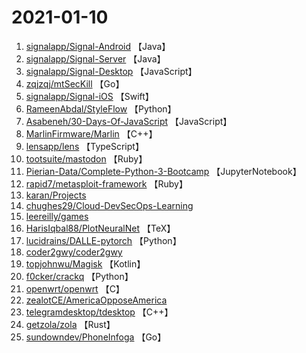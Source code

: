 # 2021-01-10

1. [signalapp/Signal-Android](https://github.com/signalapp/Signal-Android) 【Java】
2. [signalapp/Signal-Server](https://github.com/signalapp/Signal-Server) 【Java】
3. [signalapp/Signal-Desktop](https://github.com/signalapp/Signal-Desktop) 【JavaScript】
4. [zqjzqj/mtSecKill](https://github.com/zqjzqj/mtSecKill) 【Go】
5. [signalapp/Signal-iOS](https://github.com/signalapp/Signal-iOS) 【Swift】
6. [RameenAbdal/StyleFlow](https://github.com/RameenAbdal/StyleFlow) 【Python】
7. [Asabeneh/30-Days-Of-JavaScript](https://github.com/Asabeneh/30-Days-Of-JavaScript) 【JavaScript】
8. [MarlinFirmware/Marlin](https://github.com/MarlinFirmware/Marlin) 【C++】
9. [lensapp/lens](https://github.com/lensapp/lens) 【TypeScript】
10. [tootsuite/mastodon](https://github.com/tootsuite/mastodon) 【Ruby】
11. [Pierian-Data/Complete-Python-3-Bootcamp](https://github.com/Pierian-Data/Complete-Python-3-Bootcamp) 【JupyterNotebook】
12. [rapid7/metasploit-framework](https://github.com/rapid7/metasploit-framework) 【Ruby】
13. [karan/Projects](https://github.com/karan/Projects) 
14. [chughes29/Cloud-DevSecOps-Learning](https://github.com/chughes29/Cloud-DevSecOps-Learning) 
15. [leereilly/games](https://github.com/leereilly/games) 
16. [HarisIqbal88/PlotNeuralNet](https://github.com/HarisIqbal88/PlotNeuralNet) 【TeX】
17. [lucidrains/DALLE-pytorch](https://github.com/lucidrains/DALLE-pytorch) 【Python】
18. [coder2gwy/coder2gwy](https://github.com/coder2gwy/coder2gwy) 
19. [topjohnwu/Magisk](https://github.com/topjohnwu/Magisk) 【Kotlin】
20. [f0cker/crackq](https://github.com/f0cker/crackq) 【Python】
21. [openwrt/openwrt](https://github.com/openwrt/openwrt) 【C】
22. [zealotCE/AmericaOpposeAmerica](https://github.com/zealotCE/AmericaOpposeAmerica) 
23. [telegramdesktop/tdesktop](https://github.com/telegramdesktop/tdesktop) 【C++】
24. [getzola/zola](https://github.com/getzola/zola) 【Rust】
25. [sundowndev/PhoneInfoga](https://github.com/sundowndev/PhoneInfoga) 【Go】
